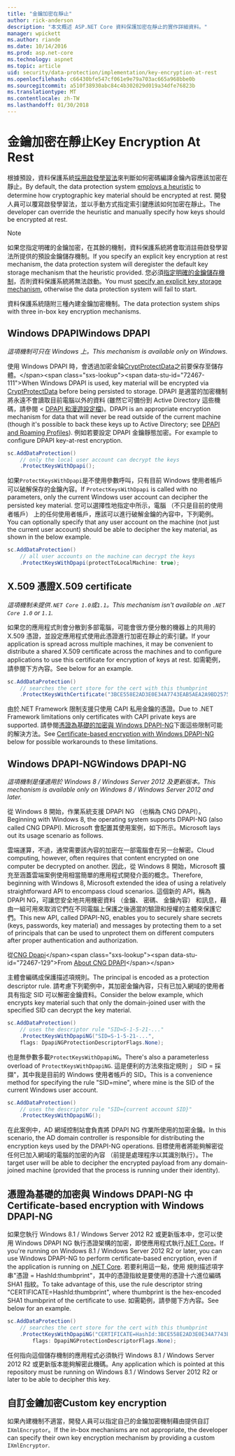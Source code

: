 ```yaml
---
title: "金鑰加密在靜止"
author: rick-anderson
description: "本文概述 ASP.NET Core 資料保護加密在靜止的實作詳細資料。"
manager: wpickett
ms.author: riande
ms.date: 10/14/2016
ms.prod: asp.net-core
ms.technology: aspnet
ms.topic: article
uid: security/data-protection/implementation/key-encryption-at-rest
ms.openlocfilehash: c66430bfe547cf061e9e79a703ac665a968bbe0b
ms.sourcegitcommit: a510f38930abc84c4b302029d019a34dfe76823b
ms.translationtype: MT
ms.contentlocale: zh-TW
ms.lasthandoff: 01/30/2018
---
```

# <a name="key-encryption-at-rest"></a><span data-ttu-id="72467-103">金鑰加密在靜止</span><span class="sxs-lookup"><span data-stu-id="72467-103">Key Encryption At Rest</span></span>

<a name="data-protection-implementation-key-encryption-at-rest"></a>

<span data-ttu-id="72467-104">根據預設，資料保護系統[採用啟發學習法](xref:security/data-protection/configuration/default-settings)來判斷如何密碼編譯金鑰內容應該加密在靜止。</span><span class="sxs-lookup"><span data-stu-id="72467-104">By default, the data protection system [employs a heuristic](xref:security/data-protection/configuration/default-settings) to determine how cryptographic key material should be encrypted at rest.</span></span> <span data-ttu-id="72467-105">開發人員可以覆寫啟發學習法，並以手動方式指定索引鍵應該如何加密在靜止。</span><span class="sxs-lookup"><span data-stu-id="72467-105">The developer can override the heuristic and manually specify how keys should be encrypted at rest.</span></span>

> [!NOTE]
> <span data-ttu-id="72467-106">如果您指定明確的金鑰加密，在其餘的機制，資料保護系統將會取消註冊啟發學習法所提供的預設金鑰儲存機制。</span><span class="sxs-lookup"><span data-stu-id="72467-106">If you specify an explicit key encryption at rest mechanism, the data protection system will deregister the default key storage mechanism that the heuristic provided.</span></span> <span data-ttu-id="72467-107">您必須[指定明確的金鑰儲存機制](key-storage-providers.md#data-protection-implementation-key-storage-providers)，否則資料保護系統將無法啟動。</span><span class="sxs-lookup"><span data-stu-id="72467-107">You must [specify an explicit key storage mechanism](key-storage-providers.md#data-protection-implementation-key-storage-providers), otherwise the data protection system will fail to start.</span></span>

<a name="data-protection-implementation-key-encryption-at-rest-providers"></a>

<span data-ttu-id="72467-108">資料保護系統隨附三種內建金鑰加密機制。</span><span class="sxs-lookup"><span data-stu-id="72467-108">The data protection system ships with three in-box key encryption mechanisms.</span></span>

## <a name="windows-dpapi"></a><span data-ttu-id="72467-109">Windows DPAPI</span><span class="sxs-lookup"><span data-stu-id="72467-109">Windows DPAPI</span></span>

<span data-ttu-id="72467-110">*這項機制可只在 Windows 上。*</span><span class="sxs-lookup"><span data-stu-id="72467-110">*This mechanism is available only on Windows.*</span></span>

<span data-ttu-id="72467-111">使用 Windows DPAPI 時，會透過加密金錀[CryptProtectData](https://msdn.microsoft.com/library/windows/desktop/aa380261(v=vs.85).aspx)之前要保存至儲存體。</span><span class="sxs-lookup"><span data-stu-id="72467-111">When Windows DPAPI is used, key material will be encrypted via [CryptProtectData](https://msdn.microsoft.com/library/windows/desktop/aa380261(v=vs.85).aspx) before being persisted to storage.</span></span> <span data-ttu-id="72467-112">DPAPI 是適當的加密機制將永遠不會讀取目前電腦以外的資料 (雖然它可備份到 Active Directory 這些機碼，請參閱 < [DPAPI 和漫遊設定檔](https://support.microsoft.com/kb/309408/#6))。</span><span class="sxs-lookup"><span data-stu-id="72467-112">DPAPI is an appropriate encryption mechanism for data that will never be read outside of the current machine (though it's possible to back these keys up to Active Directory; see [DPAPI and Roaming Profiles](https://support.microsoft.com/kb/309408/#6)).</span></span> <span data-ttu-id="72467-113">例如若要設定 DPAPI 金鑰靜態加密。</span><span class="sxs-lookup"><span data-stu-id="72467-113">For example to configure DPAPI key-at-rest encryption.</span></span>

```csharp
sc.AddDataProtection()
    // only the local user account can decrypt the keys
    .ProtectKeysWithDpapi();
```

<span data-ttu-id="72467-114">如果`ProtectKeysWithDpapi`是不使用參數呼叫，只有目前 Windows 使用者帳戶可以破解保存的金鑰內容。</span><span class="sxs-lookup"><span data-stu-id="72467-114">If `ProtectKeysWithDpapi` is called with no parameters, only the current Windows user account can decipher the persisted key material.</span></span> <span data-ttu-id="72467-115">您可以選擇性地指定中所示，電腦 （不只是目前的使用者帳戶） 上的任何使用者帳戶，應該可以進行破解金鑰的內容中，下列範例。</span><span class="sxs-lookup"><span data-stu-id="72467-115">You can optionally specify that any user account on the machine (not just the current user account) should be able to decipher the key material, as shown in the below example.</span></span>

```csharp
sc.AddDataProtection()
    // all user accounts on the machine can decrypt the keys
    .ProtectKeysWithDpapi(protectToLocalMachine: true);
```

## <a name="x509-certificate"></a><span data-ttu-id="72467-116">X.509 憑證</span><span class="sxs-lookup"><span data-stu-id="72467-116">X.509 certificate</span></span>

<span data-ttu-id="72467-117">*這項機制未提供`.NET Core 1.0`或`1.1`。*</span><span class="sxs-lookup"><span data-stu-id="72467-117">*This mechanism isn't available on `.NET Core 1.0` or `1.1`.*</span></span>

<span data-ttu-id="72467-118">如果您的應用程式則會分散到多部電腦，可能會很方便分散的機器上的共用的 X.509 憑證，並設定應用程式使用此憑證進行加密在靜止的索引鍵。</span><span class="sxs-lookup"><span data-stu-id="72467-118">If your application is spread across multiple machines, it may be convenient to distribute a shared X.509 certificate across the machines and to configure applications to use this certificate for encryption of keys at rest.</span></span> <span data-ttu-id="72467-119">如需範例，請參閱下方內容。</span><span class="sxs-lookup"><span data-stu-id="72467-119">See below for an example.</span></span>

```csharp
sc.AddDataProtection()
    // searches the cert store for the cert with this thumbprint
    .ProtectKeysWithCertificate("3BCE558E2AD3E0E34A7743EAB5AEA2A9BD2575A0");
```

<span data-ttu-id="72467-120">由於.NET Framework 限制支援只使用 CAPI 私用金鑰的憑證。</span><span class="sxs-lookup"><span data-stu-id="72467-120">Due to .NET Framework limitations only certificates with CAPI private keys are supported.</span></span> <span data-ttu-id="72467-121">請參閱[憑證為基礎的加密與 Windows DPAPI-NG](#data-protection-implementation-key-encryption-at-rest-dpapi-ng)下面這些限制可能的解決方法。</span><span class="sxs-lookup"><span data-stu-id="72467-121">See [Certificate-based encryption with Windows DPAPI-NG](#data-protection-implementation-key-encryption-at-rest-dpapi-ng) below for possible workarounds to these limitations.</span></span>

<a name="data-protection-implementation-key-encryption-at-rest-dpapi-ng"></a>

## <a name="windows-dpapi-ng"></a><span data-ttu-id="72467-122">Windows DPAPI-NG</span><span class="sxs-lookup"><span data-stu-id="72467-122">Windows DPAPI-NG</span></span>

<span data-ttu-id="72467-123">*這項機制是僅適用於 Windows 8 / Windows Server 2012 及更新版本。*</span><span class="sxs-lookup"><span data-stu-id="72467-123">*This mechanism is available only on Windows 8 / Windows Server 2012 and later.*</span></span>

<span data-ttu-id="72467-124">從 Windows 8 開始，作業系統支援 DPAPI NG （也稱為 CNG DPAPI）。</span><span class="sxs-lookup"><span data-stu-id="72467-124">Beginning with Windows 8, the operating system supports DPAPI-NG (also called CNG DPAPI).</span></span> <span data-ttu-id="72467-125">Microsoft 會配置其使用案例，如下所示。</span><span class="sxs-lookup"><span data-stu-id="72467-125">Microsoft lays out its usage scenario as follows.</span></span>

   <span data-ttu-id="72467-126">雲端運算，不過，通常需要該內容的加密在一部電腦會在另一台解密。</span><span class="sxs-lookup"><span data-stu-id="72467-126">Cloud computing, however, often requires that content encrypted on one computer be decrypted on another.</span></span> <span data-ttu-id="72467-127">因此，從 Windows 8 開始，Microsoft 擴充至涵蓋雲端案例使用相當簡單的應用程式開發介面的概念。</span><span class="sxs-lookup"><span data-stu-id="72467-127">Therefore, beginning with Windows 8, Microsoft extended the idea of using a relatively straightforward API to encompass cloud scenarios.</span></span> <span data-ttu-id="72467-128">這個新的 API，稱為 DPAPI NG，可讓您安全地共用機密資料 （金鑰、 密碼、 金鑰內容） 和訊息，藉由一組可用來取消它們在不同電腦上保護之後適當的驗證和授權的主體來保護它們。</span><span class="sxs-lookup"><span data-stu-id="72467-128">This new API, called DPAPI-NG, enables you to securely share secrets (keys, passwords, key material) and messages by protecting them to a set of principals that can be used to unprotect them on different computers after proper authentication and authorization.</span></span>

   <span data-ttu-id="72467-129">從[CNG Dpapi](https://msdn.microsoft.com/library/windows/desktop/hh706794(v=vs.85).aspx)</span><span class="sxs-lookup"><span data-stu-id="72467-129">From [About CNG DPAPI](https://msdn.microsoft.com/library/windows/desktop/hh706794(v=vs.85).aspx)</span></span>

<span data-ttu-id="72467-130">主體會編碼成保護描述項規則。</span><span class="sxs-lookup"><span data-stu-id="72467-130">The principal is encoded as a protection descriptor rule.</span></span> <span data-ttu-id="72467-131">請考慮下列範例中，其加密金鑰內容，只有已加入網域的使用者具有指定 SID 可以解密金鑰資料。</span><span class="sxs-lookup"><span data-stu-id="72467-131">Consider the below example, which encrypts key material such that only the domain-joined user with the specified SID can decrypt the key material.</span></span>

```csharp
sc.AddDataProtection()
    // uses the descriptor rule "SID=S-1-5-21-..."
    .ProtectKeysWithDpapiNG("SID=S-1-5-21-...",
    flags: DpapiNGProtectionDescriptorFlags.None);
```

<span data-ttu-id="72467-132">也是無參數多載`ProtectKeysWithDpapiNG`。</span><span class="sxs-lookup"><span data-stu-id="72467-132">There's also a parameterless overload of `ProtectKeysWithDpapiNG`.</span></span> <span data-ttu-id="72467-133">這是便利的方法來指定規則 」 SID = 採擷"，其中我是目前的 Windows 使用者帳戶的 SID。</span><span class="sxs-lookup"><span data-stu-id="72467-133">This is a convenience method for specifying the rule "SID=mine", where mine is the SID of the current Windows user account.</span></span>

```csharp
sc.AddDataProtection()
    // uses the descriptor rule "SID={current account SID}"
    .ProtectKeysWithDpapiNG();
```

<span data-ttu-id="72467-134">在此案例中，AD 網域控制站會負責將 DPAPI NG 作業所使用的加密金鑰。</span><span class="sxs-lookup"><span data-stu-id="72467-134">In this scenario, the AD domain controller is responsible for distributing the encryption keys used by the DPAPI-NG operations.</span></span> <span data-ttu-id="72467-135">目標使用者將能夠解密從任何已加入網域的電腦的加密的內容 （前提是處理程序以其識別執行）。</span><span class="sxs-lookup"><span data-stu-id="72467-135">The target user will be able to decipher the encrypted payload from any domain-joined machine (provided that the process is running under their identity).</span></span>

## <a name="certificate-based-encryption-with-windows-dpapi-ng"></a><span data-ttu-id="72467-136">憑證為基礎的加密與 Windows DPAPI-NG 中</span><span class="sxs-lookup"><span data-stu-id="72467-136">Certificate-based encryption with Windows DPAPI-NG</span></span>

<span data-ttu-id="72467-137">如果您執行 Windows 8.1 / Windows Server 2012 R2 或更新版本中，您可以使用 Windows DPAPI NG 執行憑證架構的加密，即使應用程式執行[.NET Core](https://www.microsoft.com/net/core)。</span><span class="sxs-lookup"><span data-stu-id="72467-137">If you're running on Windows 8.1 / Windows Server 2012 R2 or later, you can use Windows DPAPI-NG to perform certificate-based encryption, even if the application is running on [.NET Core](https://www.microsoft.com/net/core).</span></span> <span data-ttu-id="72467-138">若要利用這一點，使用 規則描述項字串"憑證 = HashId:thumbprint"，其中的憑證指紋是要使用的憑證十六進位編碼 SHA1 指紋。</span><span class="sxs-lookup"><span data-stu-id="72467-138">To take advantage of this, use the rule descriptor string "CERTIFICATE=HashId:thumbprint", where thumbprint is the hex-encoded SHA1 thumbprint of the certificate to use.</span></span> <span data-ttu-id="72467-139">如需範例，請參閱下方內容。</span><span class="sxs-lookup"><span data-stu-id="72467-139">See below for an example.</span></span>

```csharp
sc.AddDataProtection()
    // searches the cert store for the cert with this thumbprint
    .ProtectKeysWithDpapiNG("CERTIFICATE=HashId:3BCE558E2AD3E0E34A7743EAB5AEA2A9BD2575A0",
        flags: DpapiNGProtectionDescriptorFlags.None);
```

<span data-ttu-id="72467-140">任何指向這個儲存機制的應用程式必須執行 Windows 8.1 / Windows Server 2012 R2 或更新版本能夠解密此機碼。</span><span class="sxs-lookup"><span data-stu-id="72467-140">Any application which is pointed at this repository must be running on Windows 8.1 / Windows Server 2012 R2 or later to be able to decipher this key.</span></span>

## <a name="custom-key-encryption"></a><span data-ttu-id="72467-141">自訂金鑰加密</span><span class="sxs-lookup"><span data-stu-id="72467-141">Custom key encryption</span></span>

<span data-ttu-id="72467-142">如果內建機制不適當，開發人員可以指定自己的金鑰加密機制藉由提供自訂`IXmlEncryptor`。</span><span class="sxs-lookup"><span data-stu-id="72467-142">If the in-box mechanisms are not appropriate, the developer can specify their own key encryption mechanism by providing a custom `IXmlEncryptor`.</span></span>
